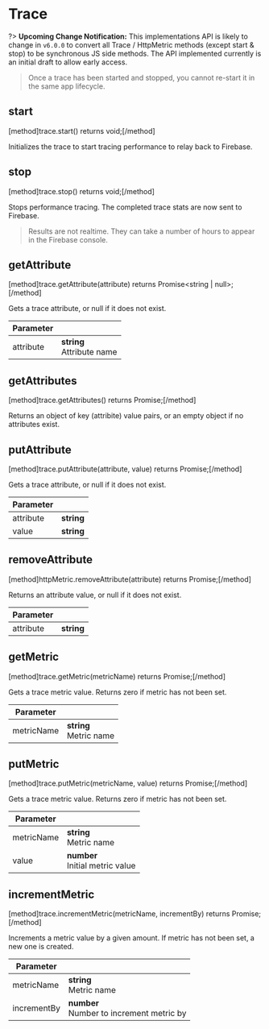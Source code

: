 # Trace

?> **Upcoming Change Notification:** This implementations API is likely to change in `v6.0.0` to convert all Trace / HttpMetric methods (except start & stop) to be synchronous JS side methods. The API implemented currently is an initial draft to allow early access.
 
> Once a trace has been started and stopped, you cannot re-start it in the same app lifecycle.

## start
[method]trace.start() returns void;[/method]

Initializes the trace to start tracing performance to relay back to Firebase.

## stop
[method]trace.stop() returns void;[/method]

Stops performance tracing. The completed trace stats are now sent to Firebase.

> Results are not realtime. They can take a number of hours to appear in the Firebase console.

## getAttribute
[method]trace.getAttribute(attribute) returns Promise<string | null>;[/method]

Gets a trace attribute, or null if it does not exist.

| Parameter |         |
| --------- | ------- |
| attribute     | **string** <br /> Attribute name |

## getAttributes
[method]trace.getAttributes() returns Promise<Object>;[/method]

Returns an object of key (attribite) value pairs, or an empty object if no attributes exist.

## putAttribute
[method]trace.putAttribute(attribute, value) returns Promise<null>;[/method]

Gets a trace attribute, or null if it does not exist.

| Parameter |         |
| --------- | ------- |
| attribute     | **string**  |
| value     | **string**  |

## removeAttribute
[method]httpMetric.removeAttribute(attribute) returns Promise<null>;[/method]

Returns an attribute value, or null if it does not exist.

| Parameter |         |
| --------- | ------- |
| attribute     | **string**  |

## getMetric
[method]trace.getMetric(metricName) returns Promise<number>;[/method]

Gets a trace metric value. Returns zero if metric has not been set.

| Parameter |         |
| --------- | ------- |
| metricName     | **string** <br /> Metric name |

## putMetric
[method]trace.putMetric(metricName, value) returns Promise<number>;[/method]

Gets a trace metric value. Returns zero if metric has not been set.

| Parameter |         |
| --------- | ------- |
| metricName     | **string** <br /> Metric name |
| value     | **number** <br /> Initial metric value |

## incrementMetric
[method]trace.incrementMetric(metricName, incrementBy) returns Promise<null>;[/method]

Increments a metric value by a given amount. If metric has not been set, a new one is created.

| Parameter |         |
| --------- | ------- |
| metricName     | **string** <br /> Metric name |
| incrementBy     | **number** <br /> Number to increment metric by |

